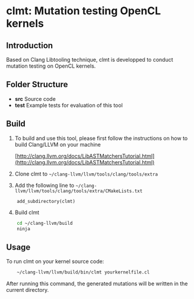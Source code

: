 # clmt: Mutation testing OpenCL kernels

## Introduction

Based on Clang Libtooling technique, clmt is developped to conduct mutation testing on OpenCL kernels.

## Folder Structure

* **src** Source code
* **test** Example tests for evaluation of this tool

## Build

1. To build and use this tool, please first follow the instructions on how to build Clang/LLVM on your machine

    [http://clang.llvm.org/docs/LibASTMatchersTutorial.html](http://clang.llvm.org/docs/LibASTMatchersTutorial.html)

2. Clone clmt to `~/clang-llvm/llvm/tools/clang/tools/extra`

3. Add the following line to `~/clang-llvm/llvm/tools/clang/tools/extra/CMakeLists.txt`

```
    add_subdirectory(clmt)
```

4. Build clmt

```bash
    cd ~/clang-llvm/build
    ninja
```

## Usage

To run clmt on your kernel source code:

```bash
    ~/clang-llvm/llvm/build/bin/clmt yourkernelfile.cl
```

After running this command, the generated mutations will be written in the current directory.